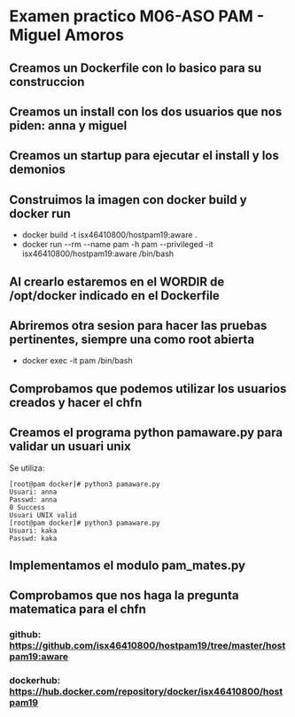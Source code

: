 # Examen practico M06-ASO PAM - Miguel Amoros

## Creamos un Dockerfile con lo basico para su construccion
## Creamos un install con los dos usuarios que nos piden: anna y miguel
## Creamos un startup para ejecutar el install y los demonios
## Construimos la imagen con docker build y docker run
+ docker build -t isx46410800/hostpam19:aware .
+ docker run --rm --name pam -h pam --privileged -it isx46410800/hostpam19:aware /bin/bash

## Al crearlo estaremos en el WORDIR de /opt/docker indicado en el Dockerfile
## Abriremos otra sesion para hacer las pruebas pertinentes, siempre una como root abierta
+ docker exec -it pam /bin/bash

## Comprobamos que podemos utilizar los usuarios creados y hacer el chfn
## Creamos el programa python pamaware.py para validar un usuari unix
Se utiliza:  
```
[root@pam docker]# python3 pamaware.py 
Usuari: anna
Passwd: anna
0 Success
Usuari UNIX valid
[root@pam docker]# python3 pamaware.py 
Usuari: kaka
Passwd: kaka
```

## Implementamos el modulo pam_mates.py

## Comprobamos que nos haga la pregunta matematica para el chfn

### github: https://github.com/isx46410800/hostpam19/tree/master/hostpam19:aware
### dockerhub: https://hub.docker.com/repository/docker/isx46410800/hostpam19

